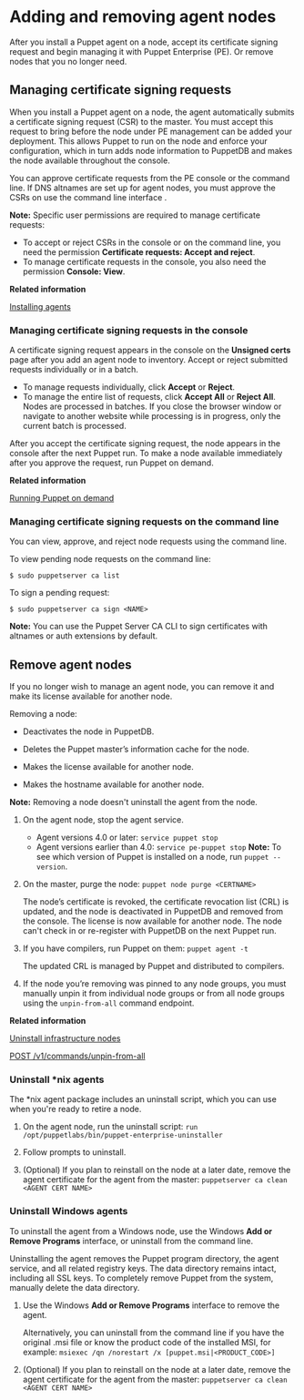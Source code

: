 # Adding and removing agent nodes

After you install a Puppet agent on a node, accept its certificate signing request and begin managing it with Puppet Enterprise \(PE\). Or remove nodes that you no longer need.

## Managing certificate signing requests

When you install a Puppet agent on a node, the agent automatically submits a certificate signing request \(CSR\) to the master. You must accept this request to bring before the node under PE management can be added your deployment. This allows Puppet to run on the node and enforce your configuration, which in turn adds node information to PuppetDB and makes the node available throughout the console.

You can approve certificate requests from the PE console or the command line. If DNS altnames are set up for agent nodes, you must approve the CSRs on use the command line interface .

**Note:** Specific user permissions are required to manage certificate requests:

-   To accept or reject CSRs in the console or on the command line, you need the permission **Certificate requests: Accept and reject**.
-   To manage certificate requests in the console, you also need the permission **Console: View**.

**Related information**  


[Installing agents](installing_agents.md#)

### Managing certificate signing requests in the console

A certificate signing request appears in the console on the **Unsigned certs** page after you add an agent node to inventory. Accept or reject submitted requests individually or in a batch.

-   To manage requests individually, click **Accept** or **Reject**.
-   To manage the entire list of requests, click **Accept All** or **Reject All**. Nodes are processed in batches. If you close the browser window or navigate to another website while processing is in progress, only the current batch is processed.

After you accept the certificate signing request, the node appears in the console after the next Puppet run. To make a node available immediately after you approve the request, run Puppet on demand.

**Related information**  


[Running Puppet on demand](running_puppet_on_demand_with_orch.md)

### Managing certificate signing requests on the command line

You can view, approve, and reject node requests using the command line.

To view pending node requests on the command line:

```
$ sudo puppetserver ca list

```

To sign a pending request:

```
$ sudo puppetserver ca sign <NAME>

```

**Note:** You can use the Puppet Server CA CLI to sign certificates with altnames or auth extensions by default.

## Remove agent nodes

If you no longer wish to manage an agent node, you can remove it and make its license available for another node.

Removing a node:

-   Deactivates the node in PuppetDB.

-   Deletes the Puppet master’s information cache for the node.

-   Makes the license available for another node.

-   Makes the hostname available for another node.


**Note:** Removing a node doesn't uninstall the agent from the node.

1.  On the agent node, stop the agent service.

    -   Agent versions 4.0 or later: `service puppet stop`
    -   Agent versions earlier than 4.0: `service pe-puppet stop`
    **Note:** To see which version of Puppet is installed on a node, run `puppet --version`.

2.  On the master, purge the node: `puppet node purge <CERTNAME>`

    The node’s certificate is revoked, the certificate revocation list \(CRL\) is updated, and the node is deactivated in PuppetDB and removed from the console. The license is now available for another node. The node can't check in or re-register with PuppetDB on the next Puppet run.

3.  If you have compilers, run Puppet on them: `puppet agent -t`

    The updated CRL is managed by Puppet and distributed to compilers.

4.  If the node you’re removing was pinned to any node groups, you must manually unpin it from individual node groups or from all node groups using the `unpin-from-all` command endpoint.


**Related information**  


[Uninstall infrastructure nodes](uninstalling.md#)

[POST /v1/commands/unpin-from-all](commands_endpoint.md#)

### Uninstall \*nix agents

The \*nix agent package includes an uninstall script, which you can use when you're ready to retire a node.

1.  On the agent node, run the uninstall script: `run /opt/puppetlabs/bin/puppet-enterprise-uninstaller`

2.  Follow prompts to uninstall.

3.  \(Optional\) If you plan to reinstall on the node at a later date, remove the agent certificate for the agent from the master: `puppetserver ca clean <AGENT CERT NAME>`


### Uninstall Windows agents

To uninstall the agent from a Windows node, use the Windows **Add or Remove Programs** interface, or uninstall from the command line.

Uninstalling the agent removes the Puppet program directory, the agent service, and all related registry keys. The data directory remains intact, including all SSL keys. To completely remove Puppet from the system, manually delete the data directory.

1.  Use the Windows **Add or Remove Programs** interface to remove the agent.

    Alternatively, you can uninstall from the command line if you have the original .msi file or know the product code of the installed MSI, for example: `msiexec /qn /norestart /x [puppet.msi|<PRODUCT_CODE>]`

2.  \(Optional\) If you plan to reinstall on the node at a later date, remove the agent certificate for the agent from the master: `puppetserver ca clean <AGENT CERT NAME>`



